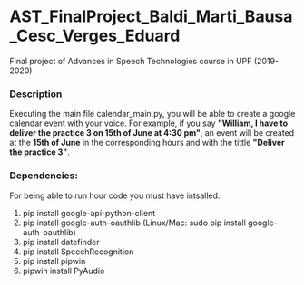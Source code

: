 # AST_FinalProject_Baldi_Marti_Bausa_Cesc_Verges_Eduard
Final project of Advances in Speech Technologies course in UPF (2019-2020)
### Description
Executing the main file calendar_main.py, you will be able to create a google calendar event with your voice.
For example, if you say **"William, I have to deliver the practice 3 on 15th of June at 4:30 pm"**, an event will be created at the **15th of June** in the corresponding hours and with the tittle **"Deliver the practice 3"**.
  
### Dependencies:
For being able to run hour code you must have intsalled:
1. pip install google-api-python-client 
2. pip install google-auth-oauthlib (Linux/Mac: sudo pip install google-auth-oauthlib)
3. pip install datefinder 
4. pip install SpeechRecognition
5. pip install pipwin
6. pipwin install PyAudio
